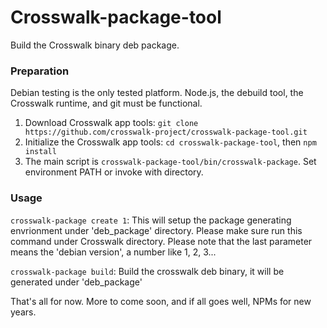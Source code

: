 Crosswalk-package-tool
===================

Build the Crosswalk binary deb package.

### Preparation

Debian testing is the only tested platform. Node.js, the debuild tool,
the Crosswalk runtime, and git must be functional.

1. Download Crosswalk app tools: `git clone https://github.com/crosswalk-project/crosswalk-package-tool.git`
2. Initialize the Crosswalk app tools: `cd crosswalk-package-tool`, then `npm install`
3. The main script is `crosswalk-package-tool/bin/crosswalk-package`. Set environment PATH or invoke with directory.

### Usage

`crosswalk-package create 1`: This will setup the package generating
envrionment under 'deb_package' directory. Please make sure run this
command under Crosswalk directory. Please note that the last parameter
means the 'debian version', a number like 1, 2, 3...

`crosswalk-package build`: Build the crosswalk deb binary, it will be
generated under 'deb_package'

That's all for now. More to come soon, and if all goes well, NPMs for new years.
